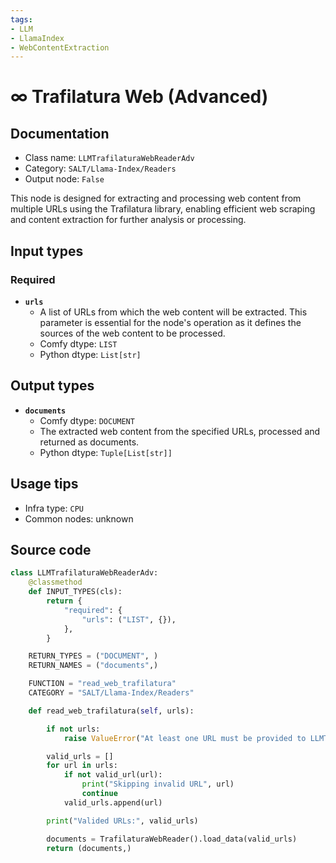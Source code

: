 ```yaml
---
tags:
- LLM
- LlamaIndex
- WebContentExtraction
---
```


# ∞ Trafilatura Web (Advanced)
## Documentation
- Class name: `LLMTrafilaturaWebReaderAdv`
- Category: `SALT/Llama-Index/Readers`
- Output node: `False`

This node is designed for extracting and processing web content from multiple URLs using the Trafilatura library, enabling efficient web scraping and content extraction for further analysis or processing.
## Input types
### Required
- **`urls`**
    - A list of URLs from which the web content will be extracted. This parameter is essential for the node's operation as it defines the sources of the web content to be processed.
    - Comfy dtype: `LIST`
    - Python dtype: `List[str]`
## Output types
- **`documents`**
    - Comfy dtype: `DOCUMENT`
    - The extracted web content from the specified URLs, processed and returned as documents.
    - Python dtype: `Tuple[List[str]]`
## Usage tips
- Infra type: `CPU`
- Common nodes: unknown


## Source code
```python
class LLMTrafilaturaWebReaderAdv:
    @classmethod
    def INPUT_TYPES(cls):
        return {
            "required": {
                "urls": ("LIST", {}),
            },
        }

    RETURN_TYPES = ("DOCUMENT", )
    RETURN_NAMES = ("documents",)

    FUNCTION = "read_web_trafilatura"
    CATEGORY = "SALT/Llama-Index/Readers"

    def read_web_trafilatura(self, urls):

        if not urls:
            raise ValueError("At least one URL must be provided to LLMTrafilaturaWebReaderAdv")

        valid_urls = []
        for url in urls:
            if not valid_url(url):
                print("Skipping invalid URL", url)
                continue
            valid_urls.append(url)

        print("Valided URLs:", valid_urls)

        documents = TrafilaturaWebReader().load_data(valid_urls)
        return (documents,)

```
